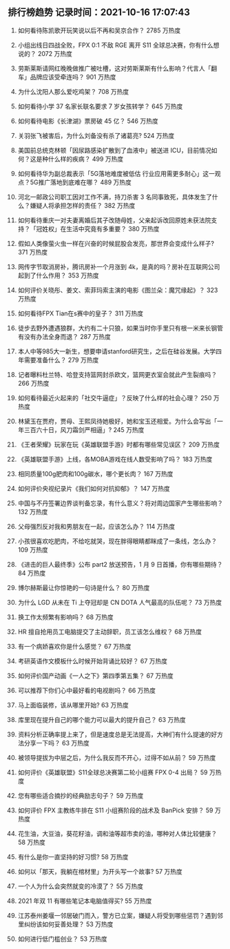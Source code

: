 
## 排行榜趋势 记录时间：2021-10-16 17:07:43
  
  1. 如何看待陈凯歌开玩笑说以后不再和吴京合作？ 2785 万热度
    
  2. 小组出线日四战全败，FPX 0:1 不敌 RGE 离开 S11 全球总决赛，你有什么想说的？ 2072 万热度
    
  3. 劳斯莱斯请网红晚晚做推广被吐槽，这对劳斯莱斯有什么影响？代言人「翻车」品牌应该受牵连吗？ 901 万热度
    
  4. 为什么沈阳人那么爱吃鸡架？ 708 万热度
    
  5. 如何看待小学 37 名家长联名要求 7 岁女孩转学？ 645 万热度
    
  6. 如何看待电影《长津湖》票房破 45 亿？ 546 万热度
    
  7. 关羽张飞被害后，为什么刘备没有杀了诸葛亮? 524 万热度
    
  8. 美国前总统克林顿「因尿路感染扩散到了血液中」被送进 ICU，目前情况如何？这是种什么样的疾病？ 499 万热度
    
  9. 如何看待华为副总裁表示「5G落地难度被低估 行业应用需更多耐心」这一观点？5G推广落地到底难在哪？ 489 万热度
    
  10. 河北一邮政公司职工因对工作不满，持刀杀害 3 名同事致死，具体发生了什么？嫌疑人将承担怎样的责任？ 382 万热度
    
  11. 如何看待重庆一对夫妻离婚后其子改随母姓，父亲起诉改回原姓未获法院支持？「冠姓权」在生活中究竟有多重要？ 380 万热度
    
  12. 假如人类像萤火虫一样在兴奋的时候屁股会发亮，那世界会变成什么样子? 371 万热度
    
  13. 网传字节取消房补，腾讯房补一个月涨到 4k，是真的吗？房补在互联网公司起到了什么作用？ 353 万热度
    
  14. 如何评价关晓彤、姜文、索菲玛索主演的电影《图兰朵：魔咒缘起》？ 323 万热度
    
  15. 如何看待FPX Tian在s赛中的皇子？ 311 万热度
    
  16. 徒步去野外遭遇狼群，大约有二十只狼，如果当时你手里只有根一米来长钢管有没有办法全身而退？ 287 万热度
    
  17. 本人中等985大一新生，想要申请stanford研究生，之后在硅谷发展。大学四年需要准备什么？ 279 万热度
    
  18. 记者曝料杜兰特、哈登支持篮网封杀欧文，篮网更衣室会就此产生裂痕吗？ 266 万热度
    
  19. 如何看待最近火起来的「社交牛逼症」？反映了什么样的社会心理？ 250 万热度
    
  20. 林黛玉在贾府，贾母、王熙凤待她极好，她和宝玉还相爱。为什么会写出「一年三百六十日，风刀霜剑严相逼」? 245 万热度
    
  21. 《王者荣耀》玩家在玩《英雄联盟手游》时都有哪些常见误区？ 209 万热度
    
  22. 《英雄联盟手游》上线，各MOBA游戏在线人数受影响了吗？ 183 万热度
    
  23. 相同质量100g肥肉和100g碳水，哪个更长肉？ 167 万热度
    
  24. 如何评价央视纪录片《我们如何对抗抑郁》？ 147 万热度
    
  25. 中国与不丹签署边界谈判备忘录，有什么意义？将对周边国家产生哪些影响？ 132 万热度
    
  26. 父母强烈反对我和男朋友在一起，应该怎么办？ 114 万热度
    
  27. 小孩很喜欢吃肥肉，不给吃就哭，现在胖得眼睛都眯成了一条线，怎么办？ 109 万热度
    
  28. 《进击的巨人最终季》公布 part2 放送预告，1 月 9 日首播，你有哪些期待？ 84 万热度
    
  29. 博尔赫斯最让你惊艳的一句诗是什么？ 80 万热度
    
  30. 为什么 LGD 从未在 Ti 上夺冠却是 CN DOTA 人气最高的队伍呢？ 73 万热度
    
  31. 换工作太频繁有影响吗？ 68 万热度
    
  32. HR 擅自抢用员工电脑提交了主动辞职，员工该怎么维权？ 68 万热度
    
  33. 有一个病娇喜欢你是什么感觉？ 67 万热度
    
  34. 考研英语作文模板什么时候开始背诵比较好？ 67 万热度
    
  35. 如何评价国产动画《一人之下》第四季第五集？ 67 万热度
    
  36. 可以推荐下你们心中最好看的电视剧吗？ 66 万热度
    
  37. 马上面临装修，该从哪里开始? 63 万热度
    
  38. 库里现在提升自己的哪个能力可以最大的提升自己？ 63 万热度
    
  39. 资料分析正确率提上来了，但是速度总是无法提高，大神们有什么提速的好方法分享一下吗？ 63 万热度
    
  40. 被领导提拔为中层之后，为什么我反而不开心，过得不如从前？ 59 万热度
    
  41. 如何评价《英雄联盟》S11全球总决赛第二轮小组赛 FPX 0-4 出局？ 59 万热度
    
  42. 您有哪些适合摘抄的经典励志句子？ 59 万热度
    
  43. 如何评价 FPX 主教练牛排在 S11 小组赛阶段的战术及 BanPick 安排？ 59 万热度
    
  44. 花生油，大豆油，葵花籽油，调和油等超市卖的油，哪种对人体比较健康？ 58 万热度
    
  45. 有什么是你一直坚持的好习惯? 58 万热度
    
  46. 如何以「那天，我躺在棺材里」为开头写一个故事? 57 万热度
    
  47. 一个人为什么会突然就变的冷漠了？ 55 万热度
    
  48. 2021 年双 11 有哪些笔记本电脑值得买? 55 万热度
    
  49. 江苏泰州姜堰一邻居破门而入，警方已立案，嫌疑人将受到哪些惩罚？遇到邻里纠纷该如何妥善处理？ 53 万热度
    
  50. 如何进行低门槛创业？ 53 万热度
    